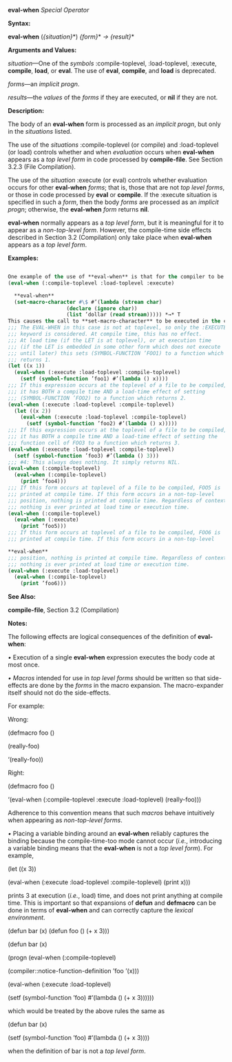 **eval-when** *Special Operator* 



**Syntax:** 



**eval-when** (*\{situation\}*\*) *\{form\}*\* *→ \{result\}*\* 



**Arguments and Values:** 



*situation*—One of the *symbols* :compile-toplevel, :load-toplevel, :execute, **compile**, **load**, or **eval**. The use of **eval**, **compile**, and **load** is deprecated. 



*forms*—an *implicit progn*. 



*results*—the *values* of the *forms* if they are executed, or **nil** if they are not. 



**Description:** 



The body of an **eval-when** form is processed as an *implicit progn*, but only in the *situations* listed. 



The use of the *situations* :compile-toplevel (or compile) and :load-toplevel (or load) controls whether and when *evaluation* occurs when **eval-when** appears as a *top level form* in code processed by **compile-file**. See Section 3.2.3 (File Compilation). 



The use of the *situation* :execute (or eval) controls whether evaluation occurs for other **eval-when** *forms*; that is, those that are not *top level forms*, or those in code processed by **eval** or **compile**. If the :execute situation is specified in such a *form*, then the body *forms* are processed as an *implicit progn*; otherwise, the **eval-when** *form* returns **nil**. 



**eval-when** normally appears as a *top level form*, but it is meaningful for it to appear as a *non-top-level form*. However, the compile-time side effects described in Section 3.2 (Compilation) only take place when **eval-when** appears as a *top level form*. 



**Examples:**
```lisp

One example of the use of **eval-when** is that for the compiler to be able to read a file properly when it uses user-defined *reader macros*, it is necessary to write 
(eval-when (:compile-toplevel :load-toplevel :execute)  

  **eval-when** 
  (set-macro-character #\$ #’(lambda (stream char) 
			       (declare (ignore char)) 
			       (list ’dollar (read stream))))) *→* T 
This causes the call to **set-macro-character** to be executed in the compiler’s execution environment, thereby modifying its reader syntax table. 
;;; The EVAL-WHEN in this case is not at toplevel, so only the :EXECUTE 
;;; keyword is considered. At compile time, this has no effect. 
;;; At load time (if the LET is at toplevel), or at execution time 
;;; (if the LET is embedded in some other form which does not execute 
;;; until later) this sets (SYMBOL-FUNCTION ’FOO1) to a function which 
;;; returns 1. 
(let ((x 1)) 
  (eval-when (:execute :load-toplevel :compile-toplevel) 
    (setf (symbol-function ’foo1) #’(lambda () x)))) 
;;; If this expression occurs at the toplevel of a file to be compiled, 
;;; it has BOTH a compile time AND a load-time effect of setting 
;;; (SYMBOL-FUNCTION ’FOO2) to a function which returns 2. 
(eval-when (:execute :load-toplevel :compile-toplevel) 
  (let ((x 2)) 
    (eval-when (:execute :load-toplevel :compile-toplevel) 
      (setf (symbol-function ’foo2) #’(lambda () x))))) 
;;; If this expression occurs at the toplevel of a file to be compiled, 
;;; it has BOTH a compile time AND a load-time effect of setting the 
;;; function cell of FOO3 to a function which returns 3. 
(eval-when (:execute :load-toplevel :compile-toplevel) 
  (setf (symbol-function ’foo3) #’(lambda () 3))) 
;;; #4: This always does nothing. It simply returns NIL. 
(eval-when (:compile-toplevel) 
  (eval-when (:compile-toplevel) 
    (print ’foo4))) 
;;; If this form occurs at toplevel of a file to be compiled, FOO5 is 
;;; printed at compile time. If this form occurs in a non-top-level 
;;; position, nothing is printed at compile time. Regardless of context, 
;;; nothing is ever printed at load time or execution time. 
(eval-when (:compile-toplevel) 
  (eval-when (:execute) 
    (print ’foo5))) 
;;; If this form occurs at toplevel of a file to be compiled, FOO6 is 
;;; printed at compile time. If this form occurs in a non-top-level  

**eval-when** 
;;; position, nothing is printed at compile time. Regardless of context, 
;;; nothing is ever printed at load time or execution time. 
(eval-when (:execute :load-toplevel) 
  (eval-when (:compile-toplevel) 
    (print ’foo6))) 

```
**See Also:** 



**compile-file**, Section 3.2 (Compilation) 



**Notes:** 



The following effects are logical consequences of the definition of **eval-when**: 



*•* Execution of a single **eval-when** expression executes the body code at most once. 



*• Macros* intended for use in *top level forms* should be written so that side-effects are done by the *forms* in the macro expansion. The macro-expander itself should not do the side-effects. 



For example: 



Wrong: 



(defmacro foo () 



(really-foo) 



‘(really-foo)) 



Right: 



(defmacro foo () 



‘(eval-when (:compile-toplevel :execute :load-toplevel) (really-foo))) 



Adherence to this convention means that such *macros* behave intuitively when appearing as *non-top-level forms*. 



*•* Placing a variable binding around an **eval-when** reliably captures the binding because the compile-time-too mode cannot occur (*i.e.*, introducing a variable binding means that the **eval-when** is not a *top level form*). For example, 



(let ((x 3)) 



(eval-when (:execute :load-toplevel :compile-toplevel) (print x))) 



prints 3 at execution (*i.e.*, load) time, and does not print anything at compile time. This is important so that expansions of **defun** and **defmacro** can be done in terms of **eval-when** and can correctly capture the *lexical environment*. 



(defun bar (x) (defun foo () (+ x 3)))  







(defun bar (x) 



(progn (eval-when (:compile-toplevel) 



(compiler::notice-function-definition ’foo ’(x))) 



(eval-when (:execute :load-toplevel) 



(setf (symbol-function ’foo) #’(lambda () (+ x 3)))))) 



which would be treated by the above rules the same as 



(defun bar (x) 



(setf (symbol-function ’foo) #’(lambda () (+ x 3)))) 



when the definition of bar is not a *top level form*. 



